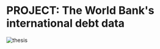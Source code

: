 # PROJECT: The World Bank's international debt data
![thesis](https://github.com/sichensong-99/My-Analysis-Projects/blob/master/Pics/thesis.png)
